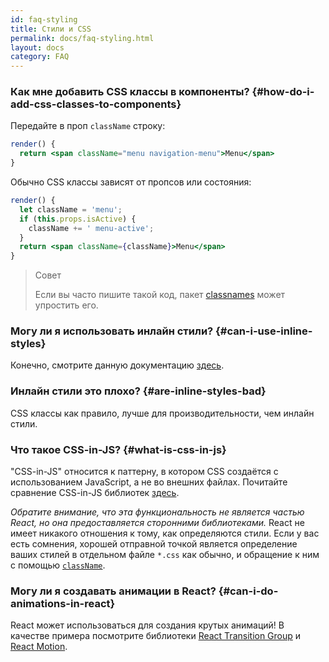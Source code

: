 ```yaml
---
id: faq-styling
title: Стили и CSS
permalink: docs/faq-styling.html
layout: docs
category: FAQ
---
```


### Как мне добавить CSS классы в компоненты? {#how-do-i-add-css-classes-to-components}

Передайте в проп `className` строку:

```jsx
render() {
  return <span className="menu navigation-menu">Menu</span>
}
```

Обычно CSS классы зависят от пропсов или состояния:

```jsx
render() {
  let className = 'menu';
  if (this.props.isActive) {
    className += ' menu-active';
  }
  return <span className={className}>Menu</span>
}
```

>Совет
>
>Если вы часто пишите такой код, пакет [classnames](https://www.npmjs.com/package/classnames#usage-with-reactjs) может упростить его.

### Могу ли я использовать инлайн стили? {#can-i-use-inline-styles}

Конечно, смотрите данную документацию [здесь](/docs/dom-elements.html#style).

### Инлайн стили это плохо? {#are-inline-styles-bad}

CSS классы как правило, лучше для производительности, чем инлайн стили.

### Что такое CSS-in-JS? {#what-is-css-in-js}

"CSS-in-JS" относится к паттерну, в котором CSS создаётся с использованием JavaScript, а не во внешних файлах. Почитайте сравнение CSS-in-JS библиотек [здесь](https://github.com/MicheleBertoli/css-in-js).

_Обратите внимание, что эта функциональность не является частью React, но она предоставляется сторонними библиотеками._ React не имеет никакого отношения к тому, как определяются стили. Если у вас есть сомнения, хорошей отправной точкой является определение ваших стилей в отдельном файле `*.css` как обычно, и обращение к ним с помощью [`className`](/docs/dom-elements.html#classname).

### Могу ли я создавать анимации в React? {#can-i-do-animations-in-react}

React может использоваться для создания крутых анимаций! В качестве примера посмотрите библиотеки [React Transition Group](https://reactcommunity.org/react-transition-group/) и [React Motion](https://github.com/chenglou/react-motion).
